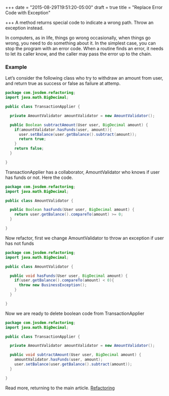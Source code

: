 +++
date = "2015-08-29T19:51:20-05:00"
draft = true
title = "Replace Error Code with Exception"

+++
A method returns special code to indicate a wrong path. Throw an exception instead.

In computers, as in life, things go wrong occasionally, when things go wrong, you need to do something about it. In the simplest case, you can stop the program with an error code. When a routine finds an error, it needs to let its caller know, and the caller may pass the error up to the chain.

### Example
Let’s consider the following class who try to withdraw an amount from user, and return true as success or false as failure at attemp.

```java
package com.josdem.refactoring;
import java.math.BigDecimal;

public class TransactionApplier {

  private AmountValidator amountValidator = new AmountValidator();

  public Boolean subtractAmount(User user, BigDecimal amount) {
    if(amountValidator.hasFunds(user, amount)){
      user.setBalance(user.getBalance().subtract(amount));
      return true;
    }
    return false;
  }

}
```

TransactionApplier has a collaborator, AmountValidator who knows if user has funds or not. Here the code.

```java
package com.josdem.refactoring;
import java.math.BigDecimal;

public class AmountValidator {

  public Boolean hasFunds(User user, BigDecimal amount) {
    return user.getBalance().compareTo(amount) >= 0;
  }

}
```

Now refactor, first we change AmountValidator to throw an exception if user has not funds

```java
package com.josdem.refactoring;
import java.math.BigDecimal;

public class AmountValidator {

  public void hasFunds(User user, BigDecimal amount) {
    if(user.getBalance().compareTo(amount) < 0){
      throw new BusinessException();
    }
  }

}
```

Now we are ready to delete boolean code from TransactionApplier

```java
package com.josdem.refactoring;
import java.math.BigDecimal;

public class TransactionApplier {

  private AmountValidator amountValidator = new AmountValidator();

  public void subtractAmount(User user, BigDecimal amount) {
    amountValidator.hasFunds(user, amount);
    user.setBalance(user.getBalance().subtract(amount));
  }

}
```

Read more, returning to the main article. [Refactoring](/techtalk/refactoring)
